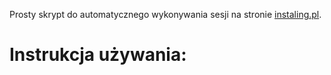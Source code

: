 Prosty skrypt do automatycznego wykonywania sesji na stronie [instaling.pl](https://instaling.pl).

# Instrukcja używania: